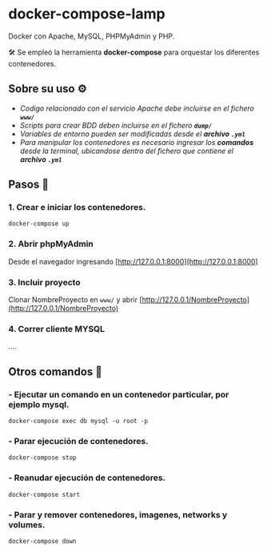 # docker-compose-lamp

Docker con Apache, MySQL, PHPMyAdmin y PHP. 

🛠️ Se empleó la herramienta **docker-compose** para orquestar los diferentes contenedores. 

## Sobre su uso ⚙️
- _Codigo relacionado con el servicio Apache debe incluirse en el fichero **`www/`**_
- _Scripts para crear BDD deben incluirse en el fichero **`dump/`**_
- _Variables de entorno pueden ser modificadas desde el **archivo `.yml`**_
- _Para manipular los contenedores es necesario ingresar los **comandos** desde la terminal, ubicandose dentro del fichero que contiene el **archivo `.yml`**_

## Pasos 📌

### 1. Crear e iniciar los contenedores.

```
docker-compose up 
```

### 2. Abrir phpMyAdmin 
Desde el navegador ingresando [http://127.0.0.1:8000](http://127.0.0.1:8000) 



### 3. Incluir proyecto
Clonar NombreProyecto en `www/` y abrir [http://127.0.0.1/NombreProyecto](http://127.0.0.1/NombreProyecto)



### 4. Correr cliente MYSQL
....



## Otros comandos 📄

### - Ejecutar un comando en un contenedor particular, por ejemplo mysql.
```
docker-compose exec db mysql -u root -p
```

### - Parar ejecución de contenedores.
```
docker-compose stop
```

### - Reanudar ejecución de contenedores.
```
docker-compose start
```

### - Parar y remover contenedores, imagenes, networks y volumes.
```
docker-compose down
```
